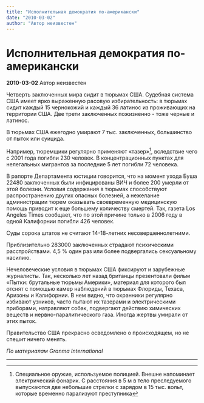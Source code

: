 ```yaml
---
title: "Исполнительная демократия по-американски"
date: "2010-03-02"
author: "Автор неизвестен"
---
```


# Исполнительная демократия по-американски

**2010-03-02** Автор неизвестен

Четверть заключенных мира сидит в тюрьмах США. Судебная система США имеет ярко выраженную расовую избирательность: в тюрьмах сидит каждый 15 чернокожий и каждый 36 латинос из проживающих на территории США. Две трети заключенных пожизненно - тоже черные и латинос.

В тюрьмах США ежегодно умирают 7 тыс. заключенных, большинство от пыток или суицида.

Например, тюремщики регулярно применяют «тазер»[^1], вследствие чего с 2001 года погибли 230 человек. В концентрационных пунктах для нелегальных мигрантов за последние 5 лет погибли 72 человека.

В рапорте Департамента юстиции говорится, что на момент ухода Буша 22480 заключенных были инфицированы ВИЧ и более 200 умерли от этой болезни. Условия содержания в тюрьмах способствуют распространению других опасных болезней, а нежелание администрации тюрем оказывать своевременную медицинскую помощь приводит к еще большему количеству смертей. Так, газета Los Angeles Times сообщает, что по этой причине только в 2006 году в одной Калифорнии погибли 426 человек.

Суды сорока штатов не считают 14-18-летних несовершеннолетними.

Приблизительно 283000 заключенных страдают психическими расстройствами. 4,5 % один раз или более подвергались сексуальному насилию.

Нечеловеческие условия в тюрьмах США фиксируют и зарубежные журналисты. Так, несколько лет назад британцы презентовали фильм «Пытки: брутальные тюрьмы Америки», материал для которого был отснят с помощью камер наблюдений в тюрьмах Флориды, Техаса, Аризоны и Калифорнии. В нем видно, что охранники регулярно избивают узников, часто пытают их тазерами и электрическими приборами, натравляют собак, подвергают действию химических веществ и нервно-паралитического газа. Иногда жертвы умирали от этих пыток.

Правительство США прекрасно осведомлено о происходящем, но не спешит ничего менять.

*По материалам Granma International*

____________

[^1]: Специальное оружие, используемое полицией. Внешне напоминает электрический фонарик. С расстояния в 5 м в тело преследуемого выпускаются две небольшие стрелки с зарядом в 15 тыс. вольт, которые временно парализуют преступника